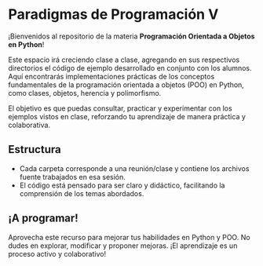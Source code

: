 # Paradigmas de Programación V

¡Bienvenidos al repositorio de la materia **Programación Orientada a Objetos en Python**!

Este espacio irá creciendo clase a clase, agregando en sus respectivos directorios el código de ejemplo desarrollado en conjunto con los alumnos. Aquí encontrarás implementaciones prácticas de los conceptos fundamentales de la programación orientada a objetos (POO) en Python, como clases, objetos, herencia y polimorfismo.

El objetivo es que puedas consultar, practicar y experimentar con los ejemplos vistos en clase, reforzando tu aprendizaje de manera práctica y colaborativa.

## Estructura

- Cada carpeta corresponde a una reunión/clase y contiene los archivos fuente trabajados en esa sesión.
- El código está pensado para ser claro y didáctico, facilitando la comprensión de los temas abordados.

## ¡A programar!

Aprovecha este recurso para mejorar tus habilidades en Python y POO. No dudes en explorar, modificar y proponer mejoras. ¡El aprendizaje es un proceso activo y colaborativo!
